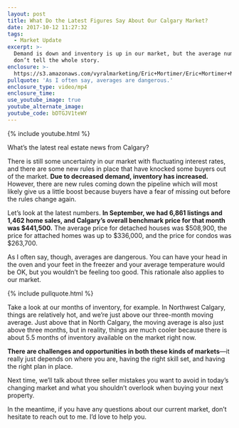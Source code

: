 ```yaml
---
layout: post
title: What Do the Latest Figures Say About Our Calgary Market?
date: 2017-10-12 11:27:32
tags:
  - Market Update
excerpt: >-
  Demand is down and inventory is up in our market, but the average numbers
  don’t tell the whole story.
enclosure: >-
  https://s3.amazonaws.com/vyralmarketing/Eric+Mortimer/Eric+Mortimer+Market+Update.mp4
pullquote: 'As I often say, averages are dangerous.'
enclosure_type: video/mp4
enclosure_time:
use_youtube_image: true
youtube_alternate_image:
youtube_code: bDTGJV1teWY
---
```



{% include youtube.html %}

What’s the latest real estate news from Calgary?

There is still some uncertainty in our market with fluctuating interest rates, and there are some new rules in place that have knocked some buyers out of the market. **Due to decreased demand, inventory has increased.** However, there are new rules coming down the pipeline which will most likely give us a little boost because buyers have a fear of missing out before the rules change again.&nbsp;

Let’s look at the latest numbers. **In September, we had 6,861 listings and 1,462 home sales, and Calgary’s overall benchmark price for that month was $441,500.** The average price for detached houses was $508,900, the price for attached homes was up to $336,000, and the price for condos was $263,700.&nbsp;

As I often say, though, averages are dangerous. You can have your head in the oven and your feet in the freezer and your average temperature would be OK, but you wouldn’t be feeling too good. This rationale also applies to our market.&nbsp;

{% include pullquote.html %}

Take a look at our months of inventory, for example. In Northwest Calgary, things are relatively hot, and we’re just above our three-month moving average. Just above that in North Calgary, the moving average is also just above three months, but in reality, things are much cooler because there is about 5.5 months of inventory available on the market right now.

**There are challenges and opportunities in both these kinds of markets**—it really just depends on where you are, having the right skill set, and having the right plan in place.&nbsp;

Next time, we’ll talk about three seller mistakes you want to avoid in today’s changing market and what you shouldn’t overlook when buying your next property.&nbsp;

In the meantime, if you have any questions about our current market, don’t hesitate to reach out to me. I’d love to help you.&nbsp;